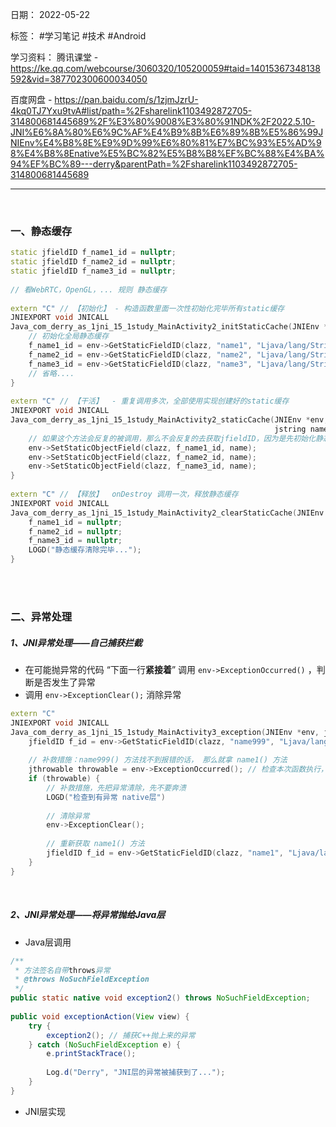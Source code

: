 日期： 2022-05-22

标签： #学习笔记 #技术 #Android 

学习资料： 
腾讯课堂 - https://ke.qq.com/webcourse/3060320/105200059#taid=14015367348138592&vid=387702300600034050

百度网盘 - https://pan.baidu.com/s/1zjmJzrU-4kq0TJ7Yxu9tvA#list/path=%2Fsharelink1103492872705-314800681445689%2F%E3%80%9008%E3%80%91NDK%2F2022.5.10-JNI%E6%8A%80%E6%9C%AF%E4%B9%8B%E6%89%8B%E5%86%99JNIEnv%E4%B8%8E%E9%9D%99%E6%80%81%E7%BC%93%E5%AD%98%E4%B8%8Enative%E5%BC%82%E5%B8%B8%EF%BC%88%E4%BA%94%EF%BC%89---derry&parentPath=%2Fsharelink1103492872705-314800681445689

---
<br>

### 一、静态缓存

```cpp
static jfieldID f_name1_id = nullptr;  
static jfieldID f_name2_id = nullptr;  
static jfieldID f_name3_id = nullptr;  
  
// 看WebRTC，OpenGL，... 规则 静态缓存  
  
extern "C" // 【初始化】 - 构造函数里面一次性初始化完毕所有static缓存  
JNIEXPORT void JNICALL  
Java_com_derry_as_1jni_15_1study_MainActivity2_initStaticCache(JNIEnv *env, jclass clazz) {  
    // 初始化全局静态缓存  
    f_name1_id = env->GetStaticFieldID(clazz, "name1", "Ljava/lang/String;");  
    f_name2_id = env->GetStaticFieldID(clazz, "name2", "Ljava/lang/String;");  
    f_name3_id = env->GetStaticFieldID(clazz, "name3", "Ljava/lang/String;");  
    // 省略....  
}  
  
extern "C" // 【干活】  - 重复调用多次，全部使用实现创建好的static缓存  
JNIEXPORT void JNICALL  
Java_com_derry_as_1jni_15_1study_MainActivity2_staticCache(JNIEnv *env, jclass clazz,  
                                                           jstring name) {  
    // 如果这个方法会反复的被调用，那么不会反复的去获取jfieldID，因为是先初始化静态缓存，然后再执行此函数的  
    env->SetStaticObjectField(clazz, f_name1_id, name);  
    env->SetStaticObjectField(clazz, f_name2_id, name);  
    env->SetStaticObjectField(clazz, f_name3_id, name);  
}  
  
extern "C" // 【释放】  onDestroy 调用一次，释放静态缓存
JNIEXPORT void JNICALL  
Java_com_derry_as_1jni_15_1study_MainActivity2_clearStaticCache(JNIEnv *env, jclass clazz) {  
    f_name1_id = nullptr;  
    f_name2_id = nullptr;  
    f_name3_id = nullptr;  
    LOGD("静态缓存清除完毕...");  
}
```

<br><br>

### 二、异常处理
##### 1、JNI异常处理——自己捕获拦截
- 在可能抛异常的代码 “下面一行**紧接着**” 调用 `env->ExceptionOccurred()` ，判断是否发生了异常
- 调用 `env->ExceptionClear();` 消除异常

```cpp
extern "C"  
JNIEXPORT void JNICALL  
Java_com_derry_as_1jni_15_1study_MainActivity3_exception(JNIEnv *env, jclass clazz) {  
    jfieldID f_id = env->GetStaticFieldID(clazz, "name999", "Ljava/lang/String;");  
    
    // 补救措施：name999() 方法找不到报错的话， 那么就拿 name1() 方法  
    jthrowable throwable = env->ExceptionOccurred(); // 检查本次函数执行，有没有异常    
	if (throwable) {  
        // 补救措施，先把异常清除，先不要奔溃  
        LOGD("检查到有异常 native层")  
  
        // 清除异常  
        env->ExceptionClear();  
  
        // 重新获取 name1() 方法  
        jfieldID f_id = env->GetStaticFieldID(clazz, "name1", "Ljava/lang/String;");  
    }  
}
```

<br>

##### 2、JNI异常处理——将异常抛给Java层

- Java层调用
```java
/**  
 * 方法签名自带throws异常  
 * @throws NoSuchFieldException  
 */  
public static native void exception2() throws NoSuchFieldException;  
  
public void exceptionAction(View view) {
    try {  
        exception2(); // 捕获C++抛上来的异常  
    } catch (NoSuchFieldException e) {  
        e.printStackTrace();
        
        Log.d("Derry", "JNI层的异常被捕获到了...");  
    }
}
```

- JNI层实现
```cpp

```
